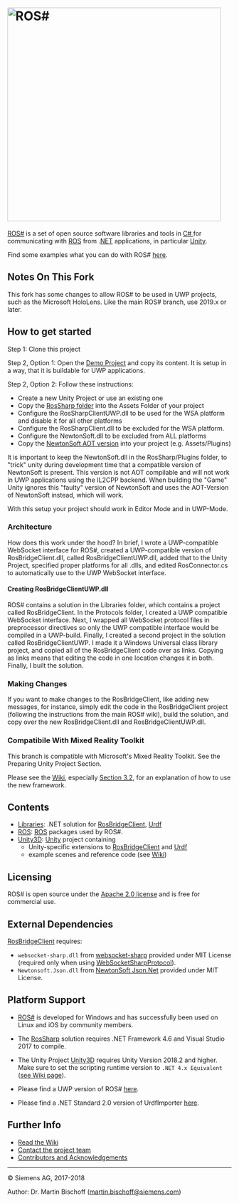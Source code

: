 # [<img src="https://github.com/siemens/ros-sharp/wiki/img/Home_RosSharpLogo.png" width="480" alt ="ROS#"/>](https://github.com/siemens/ros-sharp) #

[ROS#](https://github.com/siemens/ros-sharp) is a set of open source software libraries and tools in [C\# ](https://docs.microsoft.com/de-de/dotnet/csharp/csharp) for communicating with [ROS](http://www.ros.org/) from .[NET](https://www.microsoft.com/net) applications, in particular [Unity](https://unity3d.com/).

Find some examples what you can do with ROS# [here](https://github.com/siemens/ros-sharp/wiki/Info_Showcases).

## Notes On This Fork ##

This fork has some changes to allow ROS# to be used in UWP projects, such as the Microsoft HoloLens. Like the main ROS# branch, use 2019.x or later.

## How to get started ##

Step 1: Clone this project

Step 2, Option 1: Open the [Demo Project](https://github.com/EricVoll/ros-sharp/tree/master/ProjectSetup/RosSharpUnity) and copy its content. It is setup in a way, that it is buildable for UWP applications.

Step 2, Option 2: Follow these instructions:
 - Create a new Unity Project or use an existing one
 - Copy the [RosSharp folder](https://github.com/EricVoll/ros-sharp/tree/master/Unity3D/Assets) into the Assets Folder of your project
 - Configure the RosSharpClientUWP.dll to be used for the WSA platform and disable it for all other platforms
 - Configure the RosSharpClient.dll to be excluded for the WSA platform.
 - Configure the NewtonSoft.dll to be excluded from ALL platforms
 - Copy the [NewtonSoft AOT version](https://github.com/EricVoll/ros-sharp/tree/master/ProjectSetup/RosSharpUnity/Assets/Plugins) into your project (e.g. Assets/Plugins)

It is important to keep the NewtonSoft.dll in the RosSharp/Plugins folder, to "trick" unity during development time that a compatible version of NewtonSoft is present. This version is not AOT compilable and will not work in UWP applications using the IL2CPP backend. When building the "Game" Unity ignores this "faulty" version of NewtonSoft and uses the AOT-Version of NewtonSoft instead, which will work.

With this setup your project should work in Editor Mode and in UWP-Mode.

### Architecture ###

How does this work under the hood? In brief, I wrote a UWP-compatible WebSocket interface for ROS#, created a UWP-compatible version of RosBridgeClient.dll, called RosBridgeClientUWP.dll, added that to the Unity Project, specified proper platforms for all .dlls, and edited RosConnector.cs to automatically use to the UWP WebSocket interface.

#### Creating RosBridgeClientUWP.dll ####

ROS# contains a solution in the Libraries folder, which contains a project called RosBridgeClient. In the Protocols folder, I created a UWP compatible WebSocket interface. Next, I wrapped all WebSocket protocol files in preprocessor directives so only the UWP compatible interface would be compiled in a UWP-build. Finally, I created a second project in the solution called RosBridgeClientUWP. I made it a Windows Universal class library project, and copied all of the RosBridgeClient code over as links. Copying as links means that editing the code in one location changes it in both. Finally, I built the solution.

### Making Changes ###

If you want to make changes to the RosBridgeClient, like adding new messages, for instance, simply edit the code in the RosBridgeClient project (following the instructions from the main ROS# wiki), build the solution, and copy over the new RosBridgeClient.dll and RosBridgeClientUWP.dll.


### Compatibile With Mixed Reality Toolkit ###
This branch is compatible with Microsoft's Mixed Reality Toolkit. See the Preparing Unity Project Section.

Please see the [Wiki](https://github.com/siemens/ros-sharp/wiki/), especially [Section 3.2](https://github.com/siemens/ros-sharp/wiki/User_App_NoROS_ExportURDFOnWindows), for an explanation of how to use the new framework.

## Contents ##

* [Libraries](https://github.com/siemens/ros-sharp/tree/master/Libraries):
 .NET solution for [RosBridgeClient](https://github.com/siemens/ros-sharp/tree/master/Libraries/RosBridgeClient), [Urdf](https://github.com/siemens/ros-sharp/tree/master/Libraries/Urdf)
* [ROS](https://github.com/siemens/ros-sharp/tree/master/ROS):  [ROS](http://wiki.ros.org/) packages used by ROS#.
* [Unity3D](https://github.com/siemens/ros-sharp/tree/master/Unity3D): [Unity](https://unity3d.com/) project containing
  * Unity-specific extensions to
   [RosBridgeClient](https://github.com/siemens/ros-sharp/tree/master/Libraries/RosBridgeClient) and
   [Urdf](https://github.com/siemens/ros-sharp/tree/master/Libraries/UrdfImporter)
  * example scenes and reference code (see [Wiki](https://github.com/siemens/ros-sharp/wiki))

## Licensing ##

ROS# is open source under the [Apache 2.0 license](http://www.apache.org/licenses/LICENSE-2.0) and is free for commercial use.

## External Dependencies ##

[RosBridgeClient](https://github.com/siemens/ros-sharp/tree/master/Libraries/RosBridgeClient) requires:
* `websocket-sharp.dll` from [websocket-sharp](https://github.com/sta/websocket-sharp) provided under MIT License (required only when using [WebSocketSharpProtocol](https://github.com/siemens/ros-sharp/tree/master/Libraries/RosBridgeClient/Protocols/WebSocketSharpProtocol.cs)).
* `Newtonsoft.Json.dll` from [NewtonSoft Json.Net](http://www.newtonsoft.com/json) provided under MIT License.

## Platform Support ##

* [ROS#](https://github.com/siemens/ros-sharp) is developed for Windows and has successfully been used on Linux and iOS by community members.

* The [RosSharp](https://github.com/siemens/ros-sharp/tree/master/Libraries/) solution requires .NET Framework 4.6 and Visual Studio 2017 to compile.
* The Unity Project [Unity3D](https://github.com/siemens/ros-sharp/tree/master/Unity3D) requires Unity Version 2018.2 and higher.
Make sure to set the scripting runtime version to `.NET 4.x Equivalent` ([see Wiki page](https://github.com/siemens/ros-sharp/wiki/User_Inst_Unity3DOnWindows)).

* Please find a UWP version of ROS# [here](https://github.com/EricVoll/ros-sharp).
* Please find a .NET Standard 2.0 version of UrdfImporter [here](https://github.com/blommers/UdrfImporter).

## Further Info ##

* [Read the Wiki](https://github.com/siemens/ros-sharp/wiki)
* [Contact the project team](mailto:ros-sharp.ct@siemens.com)
* [Contributors and Acknowledgements](https://github.com/siemens/ros-sharp/wiki/Info_Acknowledgements)

---

© Siemens AG, 2017-2018

Author: Dr. Martin Bischoff (martin.bischoff@siemens.com)
